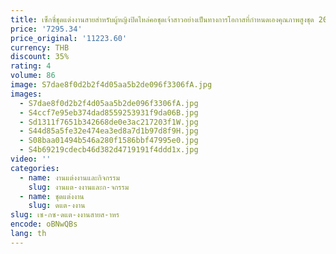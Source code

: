 ```yaml
---
title: เซ็กซี่ชุดแต่งงานสายสําหรับผู้หญิงปิดไหล่คอชุดเจ้าสาวอย่างเป็นทางการโอกาสที่กําหนดเองคุณภาพสูงชุด 2025
price: '7295.34'
price_original: '11223.60'
currency: THB
discount: 35%
rating: 4
volume: 86
image: S7dae8f0d2b2f4d05aa5b2de096f3306fA.jpg
images:
  - S7dae8f0d2b2f4d05aa5b2de096f3306fA.jpg
  - S4ccf7e95eb374dad8559253931f9da06B.jpg
  - Sd1311f7651b342668de0e3ac217203f1W.jpg
  - S44d85a5fe32e474ea3ed8a7d1b97d8f9H.jpg
  - S08baa01494b546a280f1586bbf47995e0.jpg
  - S4b69219cdecb46d382d4719191f4ddd1x.jpg
video: ''
categories:
  - name: งานแต่งงานและกิจกรรม
    slug: งานแต-งงานและก-จกรรม
  - name: ชุดแต่งงาน
    slug: ดแต-งงาน
slug: เซ-กซ-ดแต-งงานสายส-าหร
encode: oBNwQBs
lang: th
---
```

  